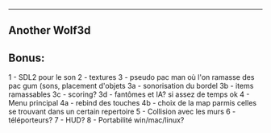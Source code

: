 ---------------
Another Wolf3d 
---------------

Bonus:
------
1 - SDL2 pour le son
2 - textures
3 - pseudo pac man où l'on ramasse des pac gum (sons, placement d'objets
	3a - sonorisation du bordel
	3b - items ramassables
	3c - scoring?
	3d - fantômes et IA? si assez de temps ok
4 - Menu principal
	4a - rebind des touches
	4b - choix de la map parmis celles se trouvant dans un certain repertoire
5 - Collision avec les murs
6 - téléporteurs?
7 - HUD?
8 - Portabilité win/mac/linux?
